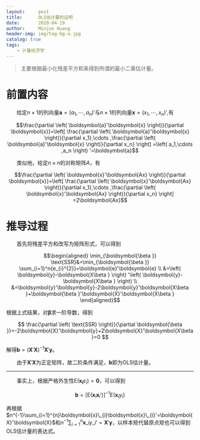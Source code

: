 ```yaml
---
layout:     post
title:      OLS估计量的证明
date:       2020-04-19
author:     Minjun Huang
header-img: img/tag-bg-o.jpg
catalog: true
tags:
    - 计量经济学
---
```


<head>
    <script src="https://cdn.mathjax.org/mathjax/latest/MathJax.js?config=TeX-AMS-MML_HTMLorMML" type="text/javascript"></script>
    <script type="text/x-mathjax-config">
        MathJax.Hub.Config({
            tex2jax: {
            skipTags: ['script', 'noscript', 'style', 'textarea', 'pre'],
            inlineMath: [['$','$']]
            }
        });
    </script>
</head>

>主要根据最小化残差平方和来得到所谓的最小二乘估计量。

# 前置内容

&emsp;&emsp;给定$n \times 1$的列向量$\boldsymbol{a}=\left(a_1,\cdots ,a_n \right)'$与$n \times 1$的列向量$\boldsymbol{x}=\left( x_1,\cdots ,x_n \right)'$,有

$$\frac{\partial \left( \boldsymbol{a}'\boldsymbol{x} \right)}{\partial \boldsymbol{x}}=\left[ \frac{\partial \left( \boldsymbol{a}'\boldsymbol{x} \right)}{\partial x_1},\cdots ,\frac{\partial \left( \boldsymbol{a}'\boldsymbol{x} \right)}{\partial x_n} \right] =\left( a_1,\cdots ,a_n \right) '=\boldsymbol{a}$$

&emsp;&emsp;类似地，给定$n \times n$的对称矩阵$A$，有

$$\frac{\partial \left( \boldsymbol{x}'\boldsymbol{Ax} \right)}{\partial \boldsymbol{x}}=\left[ \frac{\partial \left( \boldsymbol{x}'\boldsymbol{Ax} \right)}{\partial x_1},\cdots ,\frac{\partial \left( \boldsymbol{x}'\boldsymbol{Ax} \right)}{\partial x_n} \right] =2\boldsymbol{Ax}$$

# 推导过程
&emsp;&emsp;首先将残差平方和改写为矩阵形式，可以得到

$$\begin{aligned}
\min_{\boldsymbol{\beta }} \text{SSR}&=\min_{\boldsymbol{\beta }} \sum_{i=1}^n{e_{i}^{2}}=\boldsymbol{e}'\boldsymbol{e}
\\
&=\left( \boldsymbol{y}-\boldsymbol{X\beta } \right) '\left( \boldsymbol{y}-\boldsymbol{X\beta } \right) 
\\
&=\boldsymbol{y}'\boldsymbol{y}-2\boldsymbol{y}'\boldsymbol{X\beta }+\boldsymbol{\beta }'\boldsymbol{X}'\boldsymbol{X\beta }
\end{aligned}$$

根据上式结果，对$\boldsymbol{\beta}$求一阶导数，得到

$$
\frac{\partial \left( \text{SSR} \right)}{\partial \boldsymbol{\beta }}=-2\boldsymbol{X}'\boldsymbol{y}+2\boldsymbol{X}'\boldsymbol{X\beta }=0
$$

解得$\boldsymbol{b}=\left( \boldsymbol{X}'\boldsymbol{X} \right) ^{-1}\boldsymbol{X}'\boldsymbol{y}$。

&emsp;&emsp;由于$\boldsymbol{X}'\boldsymbol{X}$为正定矩阵，故二阶条件满足，$\boldsymbol{b}$即为OLS估计量。

---
&emsp;&emsp;事实上，根据严格外生性$\text{E}(\boldsymbol{x_i}\varepsilon_i)=\mathbf{0}$，可以得到

$$
\boldsymbol{b}=\left[ \text{E}\left( \boldsymbol{x}_i\boldsymbol{x}_i' \right) \right] ^{-1}\text{E}\left( \boldsymbol{x}_iy_i \right) 
$$

再根据$n^{-1}\sum_{i=1}^{n}\boldsymbol{x}\_{i}\boldsymbol{x}\_{i}'=\boldsymbol{X}'\boldsymbol{X}$和$n^{-1}\sum\nolimits_{i=1}^n{\boldsymbol{x}\_iy\_i'}=\boldsymbol{X}'\boldsymbol{y}$，以样本矩代替原点矩也可以得到OLS估计量的表达式。
